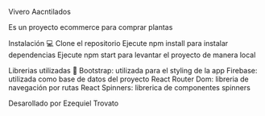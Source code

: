 Vivero Aacntilados

Es un proyecto ecommerce para comprar plantas

Instalación 💻
Clone el repositorio
Ejecute npm install para instalar dependencias
Ejecute npm start para levantar el proyecto de manera local

Librerias utilizadas 📖
Bootstrap: utilizada para el styling de la app
Firebase: utilizada como base de datos del proyecto
React Router Dom: libreria de navegación por rutas
React Spinners: librerica de componentes spinners

Desarollado por Ezequiel Trovato
